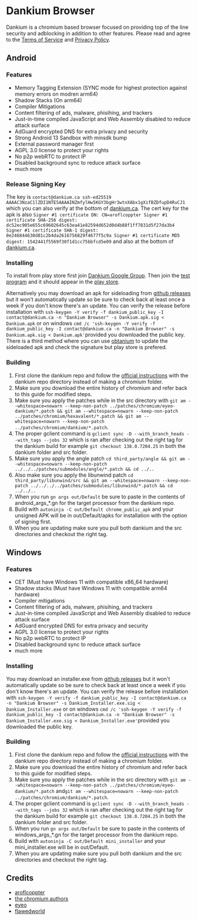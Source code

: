 # Dankium Browser
Dankium is a chromium based browser focused on providing top of the line security and adblocking in addition to other features.
Please read and agree to the [Terms of Service](https://dankium.ca/tos.html) and [Privacy Policy](https://dankium.ca/privacy.html).

## Android

### Features
* Memory Tagging Extension (SYNC mode for highest protection against memory errors on modren arm64)
* Shadow Stacks (On arm64)
* Compiler Mitigations
* Content filtering of ads, malware, phisihing, and trackers
* Just-in-time compiled JavaScript and Web Assembly disabled to reduce attack surface
* AdGuard encrypted DNS for extra privacy and security
* Strong Android 13 Sandbox with minsdk bump
* External password manager first
* AGPL 3.0 license to protect your rights
* No p2p webRTC to protect IP
* Disabled background sync to reduce attack surface
* much more

### Release Signing Key
The key is `contact@dankium.ca ssh-ed25519 AAAAC3NzaC1lZDI1NTE5AAAAINZmfylHw5KGY3bgHr3wtnXAbx1gXifBZDfupD4RuCJ1` which you can also verify at the bottom of [dankium.ca](https://dankium.ca). The cert key for the apk is also `Signer #1 certificate DN: CN=aroflcoppter
Signer #1 certificate SHA-256 digest: dc52ec905e655c69602645c63ea41e82594d652d0d4b88f1ff7831d5f27da3b4
Signer #1 certificate SHA-1 digest: 0e246844630d81c2b4da2616756829f4677f5c9a
Signer #1 certificate MD5 digest: 1542441f5569f30f1d1cc75bbfcd5e09` and also at the bottom of [dankium.ca](https://dankium.ca).


### Installing

To install from play store first join [Dankium Google Group](https://groups.google.com/g/dankium/).
Then join the [test program](https://play.google.com/apps/testing/app.dankium.browser) and it should appear in the [play store](https://play.google.com/store/apps/details?id=app.dankium.browser).

Alternatively you may download an apk for sideloading from [github releases](https://github.com/aroflcoppter/dankium/releases) but it won't automatically update so be sure to check back at least once a week if you don't know there's an update.
You can verify the release before installation with `ssh-keygen -Y verify -f dankium_public_key -I contact@dankium.ca -n "Dankium Browser" -s Dankium.apk.sig < Dankium.apk` or on windows `cmd /c 'ssh-keygen -Y verify -f dankium_public_key -I contact@dankium.ca -n "Dankium Browser" -s Dankium.apk.sig < Dankium.apk'`provided you downloaded the public key.
There is a third method where you can use [obtanium](https://github.com/ImranR98/Obtainium) to update the sideloaded apk and check the signature but play store is prefered. 

### Building

1. First clone the dankium repo and follow the [official instructions](https://chromium.googlesource.com/chromium/src/+/HEAD/docs/android_build_instructions.md) with the dankium repo directory instead of making a chromium folder.
2. Make sure you download the entire history of chromium and refer back to this guide for modified steps.
3. Make sure you apply the patches while in the src directory with `git am --whitespace=nowarn --keep-non-patch ../patches/chromium/eyeo-dankium/*.patch && git am --whitespace=nowarn --keep-non-patch ../patches/chromium/hexavalent/*.patch && git am --whitespace=nowarn --keep-non-patch ../patches/chromium/dankium/*.patch`.
4. The proper gclient command is `gclient sync -D --with_branch_heads --with_tags --jobs 32` which is ran after checking out the right tag for the dankium build for example `git checkout 138.0.7204.25` in both the dankium folder and src folder.
5. Make sure you apply the angle patch `cd third_party/angle && git am --whitespace=nowarn --keep-non-patch ../../../patches/submodules/angle/*.patch && cd ../..`
6. Also make sure you apply the libunwind patch `cd third_party/libunwind/src && git am --whitespace=nowarn --keep-non-patch ../../../../patches/submodules/libunwind/*.patch && cd ../../..`
7. When you run `gn args out/Default` be sure to paste in the contents of android_args_*.gn for the target processor from the dankium repo.
8. Build with `autoninja -C out/Default chrome_public_apk` and your unsigned APK will be in out/Default/apks for installation with the option of signing first.
9. When you are updating make sure you pull both dankium and the src directories and checkout the right tag.

## Windows

### Features
* CET (Must have Windows 11 with compatible x86_64 hardware)
* Shadow stacks (Must have Windows 11 with compatible arm64 hardware)
* Compiler mitigations
* Content filtering of ads, malware, phisihing, and trackers
* Just-in-time compiled JavaScript and Web Assembly disabled to reduce attack surface
* AdGuard encrypted DNS for extra privacy and security
* AGPL 3.0 license to protect your rights
* No p2p webRTC to protect IP
* Disabled background sync to reduce attack surface
* much more

### Installing

You may download an installer.exe from [github releases](https://github.com/aroflcoppter/dankium/releases) but it won't automatically update so be sure to check back at least once a week if you don't know there's an update.
You can verify the release before installation with `ssh-keygen -Y verify -f dankium_public_key -I contact@dankium.ca -n "Dankium Browser" -s Dankium_Installer.exe.sig < Dankium_Installer.exe` or on windows `cmd /c 'ssh-keygen -Y verify -f dankium_public_key -I contact@dankium.ca -n "Dankium Browser" -s Dankium_Installer.exe.sig < Dankium_Installer.exe'`provided you downloaded the public key.

### Building

1. First clone the dankium repo and follow the [official instructions](https://chromium.googlesource.com/chromium/src/+/HEAD/docs/windows_build_instructions.md) with the dankium repo directory instead of making a chromium folder.
2. Make sure you download the entire history of chromium and refer back to this guide for modified steps.
3. Make sure you apply the patches while in the src directory with `git am --whitespace=nowarn --keep-non-patch ../patches/chromium/eyeo-dankium/*.patch` and`git am --whitespace=nowarn --keep-non-patch ../patches/chromium/dankium/*.patch`.
4. The proper gclient command is `gclient sync -D --with_branch_heads --with_tags --jobs 32` which is ran after checking out the right tag for the dankium build for example `git checkout 138.0.7204.25` in both the dankium folder and src folder.
5. When you run `gn args out/Default` be sure to paste in the contents of windows_args_*.gn for the target processor from the dankium repo.
6. Build with `autoninja -C out/Default mini_installer` and your mini_installer.exe will be in out/Default.
7. When you are updating make sure you pull both dankium and the src directories and checkout the right tag.

## Credits
* [aroflcoppter](https://github.com/aroflcoppter/dankium/blob/main/LICENSE)
* [the chromium authors](https://chromium.googlesource.com/chromium/src/+/HEAD/LICENSE)
* [eyeo](http://github.com/aroflcoppter/dankium/blob/main/patches/chromium/eyeo-dankium/LICENSE)
* [flawedworld](https://github.com/aroflcoppter/dankium/blob/main/patches/chromium/hexavalent/LICENCE)
